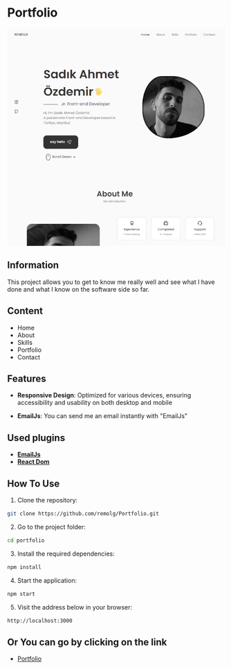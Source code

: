 
# Portfolio

![Alt text](src/assets/portfiao.png)

## Information

This project allows you to get to know me really well and see what I have done and what I know on the software side so far.

## Content

-   Home
-   About
-   Skills
-   Portfolio
-   Contact
## Features

- **Responsive Design**: Optimized for various devices, ensuring accessibility and usability on both desktop and mobile

- **EmailJs**: You can send me an email instantly with "EmailJs"


## Used plugins

- [**EmailJs**](https://www.emailjs.com/)
- [**React Dom**](https://legacy.reactjs.org/docs/react-dom.html)

## How To Use
  
1. Clone the repository:
```bash
git clone https://github.com/remolg/Portfolio.git
```

2. Go to the project folder:
```bash
cd portfolio
```

3. Install the required dependencies:
```bash
npm install
```

4. Start the application:
```bash
npm start
```

5. Visit the address below in your browser:
```bash
http://localhost:3000
```  

## Or You can go by clicking on the link

- [Portfolio](https://remolg-portfolio.netlify.app/)